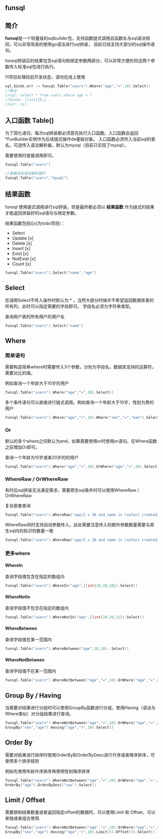 funsql 
--

## 简介
**funsql**是一个轻量级的sqlbuilder包，支持函数链式调用且函数名与sql语法相同，可以非常简易的使用go语法进行sql拼装，
目前已经支持大部分的sql操作语句。

funsql拼装后的结果包含sql语句和绑定参数两部分，可以非常方便的将这两个参数传入标准sql包进行执行。

!!!项目处理目前开发状态，请勿在线上使用

```go
sql,binds,err := funsql.Table("users").Where("age",">",10).Select()
//输出
//sql: select * from users where age > ?
//binds: []int{10,}
//err: nil
```
## 入口函数 Table()
为了简化语句，每次sql拼装都必须首先执行入口函数。入口函数会返回*FunBuilder实例作为后续链式操作de基础对象。
入口函数必须传入当前sql的表名。可选传入语法解析器，默认为mysql（目前只实现了mysql）。

需要使用时直接调用即可。

```go
funsql.Table("users")

//需要指定语法解析器时
funsql.Table("users","mysql")
```

## 结果函数 
funsql 使用链式调用进行sql拼装，但是最终都必须以 **结果函数** 作为链式的结果才能返回拼装好的sql语句与绑定参数。

结果函数包括([x]为todo项目)：
- Select 
- Update [x]
- Delete [x]
- Insert [x]
- Exist [x]
- NotExist [x]
- Count [x]

```go
funsql.Table("users").Select("name","age")
```

## Select 
在调用Select不传入操作时默认为 * 。当然大部分时候并不希望返回数据库表的所有列，此时可以指定需要的字段即可。
字段名必须为字符串类型。

查询用户表的所有用户的用户名
```go
funsql.Table("users").Select("name")
```

## Where
### 简单语句

需要构造简单where时需要传入3个参数，分别为字段名，数据库支持的运算符，需要对比的值。

例如查询一个年龄大于10岁的用户
```go
funsql.Table("users").Where("age",">",10).Select()
```

多个条件语句可以直接进行链式调用。例如查询一个年龄大于10岁，性别为男的用户
```go
funsql.Table("users").Where("age",">",10).Where("sex","=","man").Select()
```

### Or
默认的多个where之间默认为and，如果需要使用or时使用or语句。在Where函数之前增加Or即可。

查询一个年龄为10岁或者20岁的的用户
```go
funsql.Table("users").Where("age","=",10).OrWhere("age","=",20).Select()
```

### WhereRaw / OrWhereRaw
有时后sql拼装无法满足需求，需要原生sql条件时可以使用WhereRaw / OrWhereRaw

复杂嵌套查询
```go
funsql.Table("users").WhereRaw("age/2 = 10 and name in (select created_by from books) as t")
```

WhereRaw同时支持自动参数传入，此处需要注意传入的额外参数数量需要与原生sql内的标识符数量一致
```go
funsql.Table("users").WhereRaw("age/2 = 10 and name in (select created_by from books where id = ?) as t",1)
```


### 更多where

#### WhereIn

查询字段值包含在指定的数组内
```go
funsql.Table("users").WhereIn("age",[]int{10,20,28}).Select()
```

#### WhereNotIn
查询字段值不包含在指定的数组内
```go
funsql.Table("users").WhereNotIn("age",[]int{10,20,12}).Select()
```

#### WhereBetween
查询字段值在某一范围内
```go
funsql.Table("users").WhereBetween("age",10,20)..Select()
```

#### WhereNotBetween
查询字段值不在某一范围内
```go
funsql.Table("users").WhereNotBetween("age","=",10).OrWhere("age","=",20).Select()
```


## Group By / Having
当需要对结果进行分组时可以使用GroupBy函数进行分组，使用Having（语法与Where类似）对分组结果进行查询。

```go
funsql.Table("users").WhereNotBetween("age","=",10).OrWhere("age","=",20).
GroupBy("sex","age").Having("age",">",10).Select()
```

## Order By 
需要对结果进行排序时使用OrderBy和OrderByDesc进行升序或者降序排序，可使用多个排序规则

例如先使用年龄升序排序再使用性别降序排序

```go
funsql.Table("users").WhereNotBetween("age","=",10).OrWhere("age","=",20).
OrderBy("age").OrderByDesc("sex").Select()
```



## Limit / Offset
需要限制结果数量或者返回指定offset的数据时，可以使用Limit 和 Offset，可以单独或者组合使用.

```go
funsql.Table("users").WhereNotBetween("age","=",10).OrWhere("age","=",20).
GroupBy("sex","age").Having("age",">",10).Limit(5).Offset(3).Select()
```




